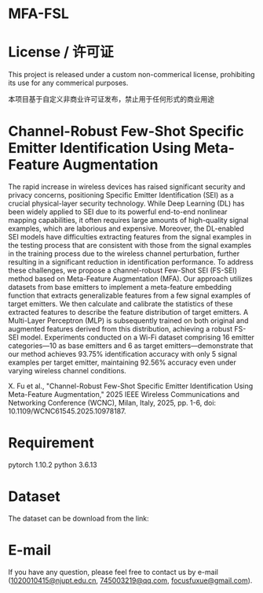 # MFA-FSL

# License / 许可证

This project is released under a custom non-commerical license, prohibiting its use for any commerical purposes.

本项目基于自定义非商业许可证发布，禁止用于任何形式的商业用途

# Channel-Robust Few-Shot Specific Emitter Identification Using Meta-Feature Augmentation

The rapid increase in wireless devices has raised significant security and privacy concerns, positioning Specific Emitter Identification (SEI) as a crucial physical-layer security technology. While Deep Learning (DL) has been widely applied to SEI due to its powerful end-to-end nonlinear mapping capabilities, it often requires large amounts of high-quality signal examples, which are laborious and expensive. Moreover, the DL-enabled SEI models have difficulties extracting features from the signal examples in the testing process that are consistent with those from the signal examples in the training process due to the wireless channel perturbation, further resulting in a significant reduction in identification performance. To address these challenges, we propose a channel-robust Few-Shot SEI (FS-SEI) method based on Meta-Feature Augmentation (MFA). Our approach utilizes datasets from base emitters to implement a meta-feature embedding function that extracts generalizable features from a few signal examples of target emitters. We then calculate and calibrate the statistics of these extracted features to describe the feature distribution of target emitters. A Multi-Layer Perceptron (MLP) is subsequently trained on both original and augmented features derived from this distribution, achieving a robust FS-SEI model. Experiments conducted on a Wi-Fi dataset comprising 16 emitter categories—10 as base emitters and 6 as target emitters—demonstrate that our method achieves 93.75% identification accuracy with only 5 signal examples per target emitter, maintaining 92.56% accuracy even under varying wireless channel conditions.

X. Fu et al., "Channel-Robust Few-Shot Specific Emitter Identification Using Meta-Feature Augmentation," 2025 IEEE Wireless Communications and Networking Conference (WCNC), Milan, Italy, 2025, pp. 1-6, doi: 10.1109/WCNC61545.2025.10978187.

# Requirement
pytorch 1.10.2
python 3.6.13

# Dataset
The dataset can be download from the link: 

# E-mail
If you have any question, please feel free to contact us by e-mail (1020010415@njupt.edu.cn, 745003219@qq.com, focusfuxue@gmail.com).
